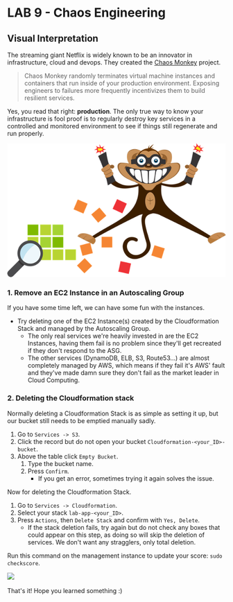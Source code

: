 # **LAB 9 - Chaos Engineering** #

## Visual Interpretation ##
The streaming giant Netflix is widely known to be an innovator in infrastructure, cloud and devops. They created the [Chaos Monkey](https://github.com/Netflix/chaosmonkey/) project. 

>Chaos Monkey randomly terminates virtual machine instances and containers that run inside of your production environment. Exposing engineers to failures more frequently incentivizes them to build resilient services.

Yes, you read that right: **production**. The only true way to know your infrastructure is fool proof is to regularly destroy key services in a controlled and monitored environment to see if things still regenerate and run properly. 

![](../Images/ChaosEngineeringVisualised.png?raw=true)

### 1. Remove an EC2 Instance in an Autoscaling Group ###
If you have some time left, we can have some fun with the instances.

* Try deleting one of the EC2 Instance(s) created by the Cloudformation Stack and managed by the Autoscaling Group.
    * The only real services we're heavily invested in are the EC2 Instances, having them fail is no problem since they'll get recreated if they don't respond to the ASG.
    * The other services (DynamoDB, ELB, S3, Route53...) are almost completely managed by AWS, which means if they fail it's AWS' fault and they've made damn sure they don't fail as the market leader in Cloud Computing. 

### 2. Deleting the Cloudformation stack ###
Normally deleting a Cloudformation Stack is as simple as setting it up, but our bucket still needs to be emptied manually sadly.

1. Go to `Services -> S3`.
1. Click the record but do not open your bucket `Cloudformation-<your_ID>-bucket`.
1. Above the table click `Empty Bucket`.
    1. Type the bucket name.
    1. Press `Confirm`.
        * If you get an error, sometimes trying it again solves the issue.

Now for deleting the Cloudformation Stack.

1. Go to `Services -> Cloudformation`.
1. Select your stack `lab-app-<your_ID>`.
1. Press `Actions`, then `Delete Stack` and confirm with `Yes, Delete`.
    * If the stack deletion fails, try again but do not check any boxes that could appear on this step, as doing so will skip the deletion of services. We don't want any stragglers, only total deletion.
    

Run this command on the management instance to update your score: `sudo checkscore`.  

![](https://tinyurl.com/y78fzwla)

That's it! Hope you learned something :)